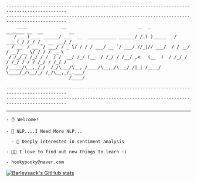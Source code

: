                                         

```

---------------------------------------------------------------------------------------------
---------------------------------------------------------------------------------------------
    ____             __                           __  _          _______ __  __          __  
   / __ )____ ______/ ___  __  ___________ ______/ /_( )_____   / ____(_/ /_/ /_  __  __/ /_ 
  / __  / __ `/ ___/ / _ \/ / / / ___/ __ `/ ___/ //_|// ___/  / / __/ / __/ __ \/ / / / __ \
 / /_/ / /_/ / /  / /  __/ /_/ (__  / /_/ / /__/ ,<   (__  )  / /_/ / / /_/ / / / /_/ / /_/ /
/_____/\__,_/_/  /_/\___/\__, /____/\__,_/\___/_/|_| /____/   \____/_/\__/_/ /_/\__,_/_.___/ 
                        /____/                                                               

---------------------------------------------------------------------------------------------
---------------------------------------------------------------------------------------------
```
---
```
- ✋ Welcome!

- 📖 NLP....I Need More NLP...

  - 🧠 Deeply interested in sentiment analysis
  
- 👨‍🎓 I love to find out new things to learn :)

- hookypooky@naver.com
```
[![Barleysack's GitHub stats](https://github-readme-stats.vercel.app/api?username=barleysack)](https://github.com/anuraghazra/github-readme-stats)

